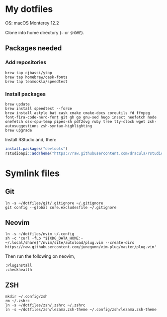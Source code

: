 # My dotfiles

OS: macOS Monterey 12.2

Clone into home directory (`~` or `$HOME`).

## Packages needed

### Add repositories

```shell
brew tap cjbassi/ytop
brew tap homebrew/cask-fonts
brew tap teamookla/speedtest
```

### Install packages

```shell
brew update
brew install speedtest --force
brew install astyle bat cask cmake cmake-docs coreutils fd ffmpeg font-fira-code-nerd-font git gh go gnu-sed hugo insect neofetch node onefetch osx-cpu-temp pipes-sh pdf2svg ruby tree tty-clock wget zsh-autosuggestions zsh-syntax-highlighting
brew upgrade
```


Install RStudio and, then:

```R
install.packages("devtools")
rstudioapi::addTheme("https://raw.githubusercontent.com/dracula/rstudio/master/dracula.rstheme", apply = TRUE, force = TRUE)
```

# Symlink files

## Git

```shell
ln -s ~/dotfiles/git/.gitignore ~/.gitignore
git config --global core.excludesfile ~/.gitignore
```

## Neovim

```shell
ln -s ~/dotfiles/nvim ~/.config
sh -c 'curl -fLo "${XDG_DATA_HOME:-~/.local/share}"/nvim/site/autoload/plug.vim --create-dirs https://raw.githubusercontent.com/junegunn/vim-plug/master/plug.vim'
```

Then run the following on neovim,

```neovim
:PlugInstall
:checkhealth
```

## ZSH

```shell
mkdir ~/.config/zsh
rm ~/.zshrc
ln -s ~/dotfiles/zsh/.zshrc ~/.zshrc
ln -s ~/dotfiles/zsh/lezama.zsh-theme ~/.config/zsh/lezama.zsh-theme
```
